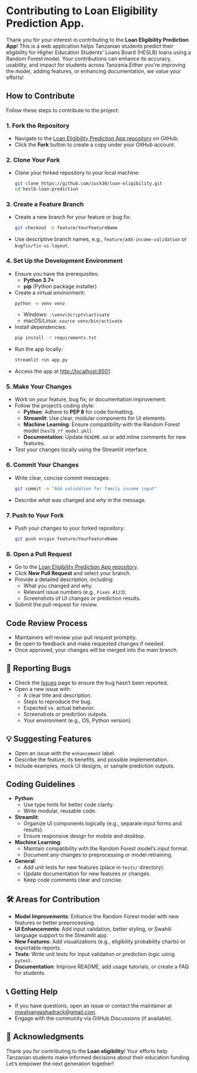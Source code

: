 # Contributing to Loan Eligibility Prediction App.

Thank you for your interest in contributing to the **Loan Eligibility Prediction App**! This is a web application helps Tanzanian students predict their eligibility for Higher Education Students' Loans Board (HESLB) loans using a Random Forest model. Your contributions can enhance its accuracy, usability, and impact for students across Tanzania.Either you're improving the model, adding features, or enhancing documentation, we value your efforts!

## How to Contribute

Follow these steps to contribute to the project:

### 1. Fork the Repository
- Navigate to the [Loan Eligibility Prediction App repository](https://github.com/zuck30/loan-eligibility) on GitHub.
- Click the **Fork** button to create a copy under your GitHub account.

### 2. Clone Your Fork
- Clone your forked repository to your local machine:
  ```bash
  git clone https://github.com/zuck30/loan-eligibility.git
  cd heslb-loan-prediction
  ```

### 3. Create a Feature Branch
- Create a new branch for your feature or bug fix:
  ```bash
  git checkout -b feature/YourFeatureName
  ```
- Use descriptive branch names, e.g., `feature/add-income-validation` or `bugfix/fix-ui-layout`.

### 4. Set Up the Development Environment
- Ensure you have the prerequisites:
  - **Python 3.7+**
  - **pip** (Python package installer)
- Create a virtual environment:
  ```bash
  python -m venv venv
  ```
  - Windows: `.\venv\Scripts\activate`
  - macOS/Linux: `source venv/bin/activate`
- Install dependencies:
  ```bash
  pip install -r requirements.txt
  ```
- Run the app locally:
  ```bash
  streamlit run app.py
  ```
- Access the app at [http://localhost:8501](http://localhost:8501).

### 5. Make Your Changes
- Work on your feature, bug fix, or documentation improvement.
- Follow the project’s coding style:
  - **Python**: Adhere to **PEP 8** for code formatting.
  - **Streamlit**: Use clear, modular components for UI elements.
  - **Machine Learning**: Ensure compatibility with the Random Forest model (`heslb_rf_model.pkl`).
  - **Documentation**: Update `README.md` or add inline comments for new features.
- Test your changes locally using the Streamlit interface.

### 6. Commit Your Changes
- Write clear, concise commit messages:
  ```bash
  git commit -m "Add validation for family income input"
  ```
- Describe *what* was changed and *why* in the message.

### 7. Push to Your Fork
- Push your changes to your forked repository:
  ```bash
  git push origin feature/YourFeatureName
  ```

### 8. Open a Pull Request
- Go to the [Loan Eligibility Prediction App repository](https://github.com/zuck30/loan-eligibility).
- Click **New Pull Request** and select your branch.
- Provide a detailed description, including:
  - What you changed and why.
  - Relevant issue numbers (e.g., `Fixes #123`).
  - Screenshots of UI changes or prediction results.
- Submit the pull request for review.

##  Code Review Process
- Maintainers will review your pull request promptly.
- Be open to feedback and make requested changes if needed.
- Once approved, your changes will be merged into the main branch.

## 🐛 Reporting Bugs
- Check the [Issues](https://github.com/zuck30/loan-eligibility/issues) page to ensure the bug hasn’t been reported.
- Open a new issue with:
  - A clear title and description.
  - Steps to reproduce the bug.
  - Expected vs. actual behavior.
  - Screenshots or prediction outputs.
  - Your environment (e.g., OS, Python version).

## 💡 Suggesting Features
- Open an issue with the `enhancement` label.
- Describe the feature, its benefits, and possible implementation.
- Include examples, mock UI designs, or sample prediction outputs.

## Coding Guidelines
- **Python**:
  - Use type hints for better code clarity.
  - Write modular, reusable code.
- **Streamlit**:
  - Organize UI components logically (e.g., separate input forms and results).
  - Ensure responsive design for mobile and desktop.
- **Machine Learning**:
  - Maintain compatibility with the Random Forest model’s input format.
  - Document any changes to preprocessing or model retraining.
- **General**:
  - Add unit tests for new features (place in `tests/` directory).
  - Update documentation for new features or changes.
  - Keep code comments clear and concise.

## 🛠️ Areas for Contribution
- **Model Improvements**: Enhance the Random Forest model with new features or better preprocessing.
- **UI Enhancements**: Add input validation, better styling, or Swahili language support to the Streamlit app.
- **New Features**: Add visualizations (e.g., eligibility probability charts) or exportable reports.
- **Tests**: Write unit tests for input validation or prediction logic using `pytest`.
- **Documentation**: Improve README, add usage tutorials, or create a FAQ for students.

## 📞 Getting Help
- If you have questions, open an issue or contact the maintainer at [mwalyangashadrack@gmail.com](mailto:mwalyangashadrack@gmail.com).
- Engage with the community via GitHub Discussions (if available).

## 🙏 Acknowledgments
Thank you for contributing to the **Loan eligibility**! Your efforts help Tanzanian students make informed decisions about their education funding. Let’s empower the next generation together!